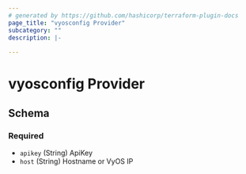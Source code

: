 ```yaml
---
# generated by https://github.com/hashicorp/terraform-plugin-docs
page_title: "vyosconfig Provider"
subcategory: ""
description: |-
  
---
```


# vyosconfig Provider





<!-- schema generated by tfplugindocs -->
## Schema

### Required

- `apikey` (String) ApiKey
- `host` (String) Hostname or VyOS IP
